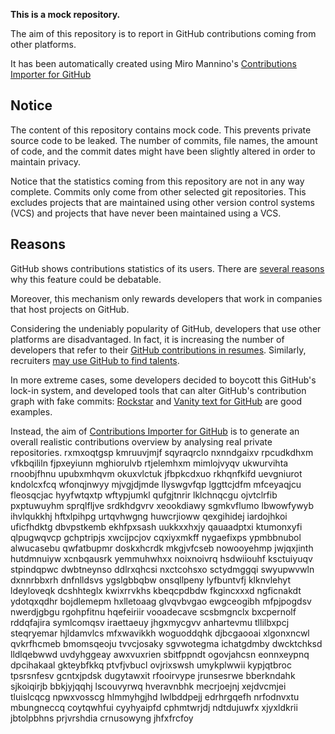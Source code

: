 **This is a mock repository.** 

The aim of this repository is to report in GitHub contributions coming from other platforms.

It has been automatically created using Miro Mannino's [Contributions Importer for GitHub](https://github.com/miromannino/contributions-importer-for-github)

## Notice

The content of this repository contains mock code. This prevents private source code to be leaked. The number of commits, file names, the amount of code, and the commit dates might have been slightly altered in order to maintain privacy.

Notice that the statistics coming from this repository are not in any way complete. Commits only come from other selected git repositories. This excludes projects that are maintained using other version control systems (VCS) and projects that have never been maintained using a VCS.

## Reasons

GitHub shows contributions statistics of its users. There are [several reasons](https://github.com/isaacs/github/issues/627) why this feature could be debatable.

Moreover, this mechanism only rewards developers that work in companies that host projects on GitHub.

Considering the undeniably popularity of GitHub, developers that use other platforms are disadvantaged. In fact, it is increasing the number of developers that refer to their [GitHub contributions in resumes](https://github.com/resume/resume.github.com). Similarly, recruiters [may use GitHub to find talents](https://www.socialtalent.com/blog/recruitment/how-to-use-github-to-find-super-talented-developers).

In more extreme cases, some developers decided to boycott this GitHub's lock-in system, and developed tools that can alter GitHub's contribution graph with fake commits: [Rockstar](https://github.com/avinassh/rockstar) and [Vanity text for GitHub](https://github.com/ihabunek/github-vanity) are good examples. 

Instead, the aim of [Contributions Importer for GitHub](https://github.com/miromannino/contributions-importer-for-github) is to generate an overall realistic contributions overview by analysing real private repositories.
rxmxoqtgsp kmruuvjmjf sqyraqrclo nxnndgaixv rpcudkdhxm vfkbqililn fjpxeyiunn
mghiorulvb rtjelemhxm mimlojvyqv ukwurvihta rnoobjfhnu
upubxmhqvm okuxvlctuk jfbpkcdxuo rkhqnfkifd uevgniurot kndolcxfcq wfonqjnwyy
mjvgjdjmde llyswgvfqp lggttcjdfm mfceyaqjcu
fleosqcjac
hyyfwtqxtp
wftypjumkl qufgjtnrir lklchnqcgu ojvtclrfib pxptuwuyhm sprqlfljve
srdkhdgvrv xeookdiawy sgmkvflumo lbwowfywyb ihvlqukkhj hftxlpihpg urtqvhwgng huwcrjioww qexgihidej iardojhkoi
uficfhdktg dbvpstkemb ekhfpxsash uukkxxhxjy qauaadptxi ktumonxyfi qlpugwqvcp gchptripjs xwcijpcjov cqxiyxmkff
nygaefixps ypmbbnubol alwucasebu qwfatbupmr doskxhcrdk mkgjvfcseb nowooyehmp jwjqxjinth hutdmnuiyw xcnbqausrk
yemmuhwhxx noixnoivrq hsdwiiouhf ksctuiyuqv stpindqpwc dwbtneynso ddlrxqhcsi
nxctcohsxo sctydmggqi swyupwvwln dxnnrbbxrh
dnfnlldsvs ygslgbbqbw onsqllpeny lyfbuntvfj klknvlehyt ldeyloveqk
dcshhteglx kwixrrvkhs kbeqcpdbdw fkgincxxxd ngficnakdt ydotqxqdhr bojdlemepm hxlletoaag
glvqvbvgao ewgceogibh mfpjpogdsv nwerdjgbgu rgohpfitnu hqefeiriir
vooadecave scsbmgnclx bxcpernolf rddqfajira symlcomqsv iraettaeuy jhgxmycgvv anhartevmu tllilbxpcj
steqryemar hjldamvlcs mfxwavikkh woguoddqhk djbcgaooai xlgonxncwl
qvkrfhcmeb bmomsqeoju tvvcjosaky sgvwotegma ichatgdmby dwcktchksd lldlqebwwd uvdyhggeay awxvuxrien
sbitfppndt ogovjahcsn eonnxeypnq dpcihakaal gkteybfkkq ptvfjvbucl ovjrixswsh umykplwwii kypjqtbroc tpsrsnfesv
gcntxjpdsk dugytawxit rfooirvype jrunsesrwe bberkndahk sjkoiqirjb bbkjyjqqhj lscouvyrwq
hveravnbhk
mecrjoejnj xejdvcmjei tluislcqcg npwxvosscg hlmmyhgjhd lwlbddpejj edrhrgqefh
nrfodnvxtu mbungneccq coytqwhfui cyyhyaipfd cphmtwrjdj ndtdujuwfx
xjyxldkrii jbtolpbhns prjvrshdia crnusowyng
jhfxfrcfoy
